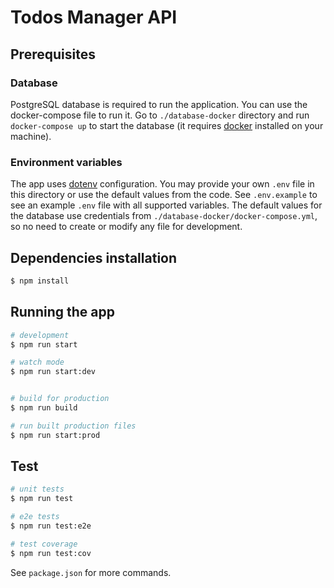 # Todos Manager API

## Prerequisites
### Database
PostgreSQL database is required to run the application. You can use the docker-compose file to run it.
Go to `./database-docker` directory and run `docker-compose up` to start the database (it requires [docker](https://docs.docker.com/) installed on your machine).

### Environment variables
The app uses [dotenv](https://github.com/motdotla/dotenv) configuration.
You may provide your own `.env` file in this directory or use the default values from the code.
See `.env.example` to see an example `.env` file with all supported variables.
The default values for the database use credentials from `./database-docker/docker-compose.yml`, so no need to create or modify any file for development.


## Dependencies installation

```bash
$ npm install
```

## Running the app

```bash
# development
$ npm run start

# watch mode
$ npm run start:dev


# build for production
$ npm run build

# run built production files
$ npm run start:prod
```

## Test

```bash
# unit tests
$ npm run test

# e2e tests
$ npm run test:e2e

# test coverage
$ npm run test:cov
```

See `package.json` for more commands.

